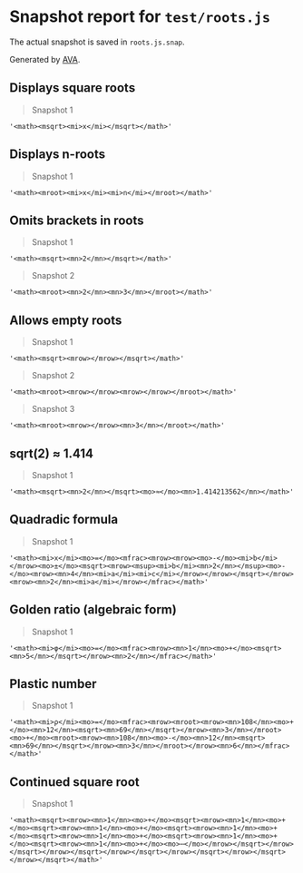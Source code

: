 # Snapshot report for `test/roots.js`

The actual snapshot is saved in `roots.js.snap`.

Generated by [AVA](https://avajs.dev).

## Displays square roots

> Snapshot 1

    '<math><msqrt><mi>x</mi></msqrt></math>'

## Displays n-roots

> Snapshot 1

    '<math><mroot><mi>x</mi><mi>n</mi></mroot></math>'

## Omits brackets in roots

> Snapshot 1

    '<math><msqrt><mn>2</mn></msqrt></math>'

> Snapshot 2

    '<math><mroot><mn>2</mn><mn>3</mn></mroot></math>'

## Allows empty roots

> Snapshot 1

    '<math><msqrt><mrow></mrow></msqrt></math>'

> Snapshot 2

    '<math><mroot><mrow></mrow><mrow></mrow></mroot></math>'

> Snapshot 3

    '<math><mroot><mrow></mrow><mn>3</mn></mroot></math>'

## sqrt(2) ≈ 1.414

> Snapshot 1

    '<math><msqrt><mn>2</mn></msqrt><mo>≈</mo><mn>1.414213562</mn></math>'

## Quadradic formula

> Snapshot 1

    '<math><mi>x</mi><mo>=</mo><mfrac><mrow><mrow><mo>-</mo><mi>b</mi></mrow><mo>±</mo><msqrt><mrow><msup><mi>b</mi><mn>2</mn></msup><mo>-</mo><mrow><mn>4</mn><mi>a</mi><mi>c</mi></mrow></mrow></msqrt></mrow><mrow><mn>2</mn><mi>a</mi></mrow></mfrac></math>'

## Golden ratio (algebraic form)

> Snapshot 1

    '<math><mi>φ</mi><mo>=</mo><mfrac><mrow><mn>1</mn><mo>+</mo><msqrt><mn>5</mn></msqrt></mrow><mn>2</mn></mfrac></math>'

## Plastic number

> Snapshot 1

    '<math><mi>ρ</mi><mo>=</mo><mfrac><mrow><mroot><mrow><mn>108</mn><mo>+</mo><mn>12</mn><msqrt><mn>69</mn></msqrt></mrow><mn>3</mn></mroot><mo>+</mo><mroot><mrow><mn>108</mn><mo>-</mo><mn>12</mn><msqrt><mn>69</mn></msqrt></mrow><mn>3</mn></mroot></mrow><mn>6</mn></mfrac></math>'

## Continued square root

> Snapshot 1

    '<math><msqrt><mrow><mn>1</mn><mo>+</mo><msqrt><mrow><mn>1</mn><mo>+</mo><msqrt><mrow><mn>1</mn><mo>+</mo><msqrt><mrow><mn>1</mn><mo>+</mo><msqrt><mrow><mn>1</mn><mo>+</mo><msqrt><mrow><mn>1</mn><mo>+</mo><msqrt><mrow><mn>1</mn><mo>+</mo><mo>⋯</mo></mrow></msqrt></mrow></msqrt></mrow></msqrt></mrow></msqrt></mrow></msqrt></mrow></msqrt></mrow></msqrt></math>'
